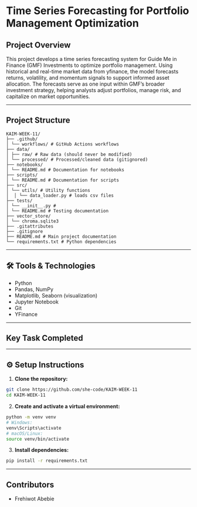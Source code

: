 # Time Series Forecasting for Portfolio Management Optimization 

## Project Overview

This project develops a time series forecasting system for Guide Me in Finance (GMF) Investments to optimize portfolio management. Using historical and real-time market data from yfinance, the model forecasts returns, volatility, and momentum signals to support informed asset allocation. The forecasts serve as one input within GMF’s broader investment strategy, helping analysts adjust portfolios, manage risk, and capitalize on market opportunities.

---

## Project Structure

```
KAIM-WEEK-11/
├── .github/
│ └── workflows/ # GitHub Actions workflows
├── data/
│ ├── raw/ # Raw data (should never be modified)
│ └── processed/ # Processed/cleaned data (gitignored)
├── notebooks/
│ └── README.md # Documentation for notebooks
├── scripts/
│ └── README.md # Documentation for scripts
├── src/
│ └── utils/ # Utility functions
│  │ └── data_loader.py # loads csv files
├── tests/
│ └── __init__.py # 
│ └── README.md # Testing documentation
├── vector_store/
│ └── chroma.sqlite3
├── .gitattributes
├── .gitignore
├── README.md # Main project documentation
└── requirements.txt # Python dependencies
```
---
## 🛠 Tools & Technologies

- Python  
- Pandas, NumPy  
- Matplotlib, Seaborn (visualization)  
- Jupyter Notebook  
- Git  
- YFinance

---

## Key Task Completed 

---

## ⚙️ Setup Instructions

1. **Clone the repository:**

```bash
git clone https://github.com/she-code/KAIM-WEEK-11
cd KAIM-WEEK-11
```

2. **Create and activate a virtual environment:**

```bash
python -m venv venv
# Windows:
venv\Scripts\activate
# macOS/Linux:
source venv/bin/activate
```
3. **Install dependencies:**

```bash
pip install -r requirements.txt

```
---
## Contributors
- Frehiwot Abebie
